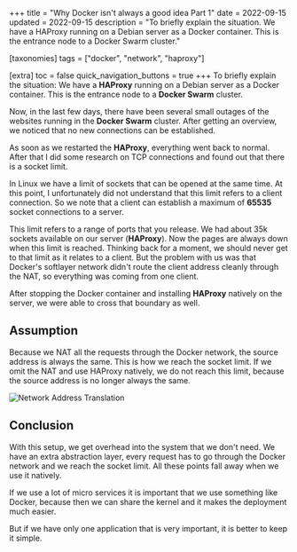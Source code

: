 +++
title = "Why Docker isn't always a good idea Part 1"
date = 2022-09-15
updated = 2022-09-15
description = "To briefly explain the situation. We have a HAProxy running on a Debian server as a Docker container. This is the entrance node to a Docker Swarm cluster."

[taxonomies]
tags = ["docker", "network", "haproxy"]

[extra]
toc = false
quick_navigation_buttons = true
+++
To briefly explain the situation:
We have a **HAProxy** running on a Debian server as a Docker container. This is the entrance node to a **Docker Swarm** cluster.

Now, in the last few days, there have been several small outages of the websites running in the **Docker Swarm** cluster. After getting an overview, we noticed that no new connections can be established.

As soon as we restarted the **HAProxy**, everything went back to normal. After that I did some research on TCP connections and found out that there is a socket limit.

In Linux we have a limit of sockets that can be opened at the same time. At this point, I unfortunately did not understand that this limit refers to a client connection. So we note that a client can establish a maximum of **65535** socket connections to a server.

This limit refers to a range of ports that you release. We had about 35k sockets available on our server (**HAProxy**). Now the pages are always down when this limit is reached. Thinking back for a moment, we should never get to that limit as it relates to a client. But the problem with us was that Docker's softlayer network didn't route the client address cleanly through the NAT, so everything was coming from one client.

After stopping the Docker container and installing **HAProxy** natively on the server, we were able to cross that boundary as well.

## Assumption

Because we NAT all the requests through the Docker network, the source address is always the same. This is how we reach the socket limit. If we omit the NAT and use HAProxy natively, we do not reach this limit, because the source address is no longer always the same.

![Network Address Translation](https://upload.wikimedia.org/wikipedia/commons/thumb/c/c7/NAT_Concept-en.svg/1920px-NAT_Concept-en.svg.png "Network Address Translation")

## Conclusion

With this setup, we get overhead into the system that we don't need. We have an extra abstraction layer, every request has to go through the Docker network and we reach the socket limit. All these points fall away when we use it natively.

If we use a lot of micro services it is important that we use something like Docker, because then we can share the kernel and it makes the deployment much easier.

But if we have only one application that is very important, it is better to keep it simple.
